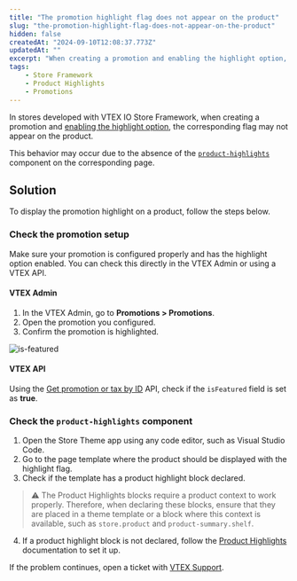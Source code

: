 ```yaml
---
title: "The promotion highlight flag does not appear on the product"
slug: "the-promotion-highlight-flag-does-not-appear-on-the-product"
hidden: false
createdAt: "2024-09-10T12:08:37.773Z"
updatedAt: ""
excerpt: "When creating a promotion and enabling the highlight option, the product does not display the highlight flag in the store."
tags:
    - Store Framework
    - Product Highlights
    - Promotions
---
```


In stores developed with VTEX IO Store Framework, when creating a promotion and [enabling the highlight option](https://help.vtex.com/en/tutorial/configurando-promocao-com-destaque-flag--tutorials_2295#configuring-the-promotion), the corresponding flag may not appear on the product.

This behavior may occur due to the absence of the [`product-highlights`](https://developers.vtex.com/docs/apps/vtex.product-highlights) component on the corresponding page.

## Solution

To display the promotion highlight on a product, follow the steps below.

### Check the promotion setup

Make sure your promotion is configured properly and has the highlight option enabled. You can check this directly in the VTEX Admin or using a VTEX API.

#### VTEX Admin

1. In the VTEX Admin, go to **Promotions > Promotions**.
2. Open the promotion you configured.
3. Confirm the promotion is highlighted.

![is-featured](https://cdn.jsdelivr.net/gh/vtexdocs/dev-portal-content@main/docs/troubleshooting/development/is-featured-en.png)

#### VTEX API

Using the [Get promotion or tax by ID](https://developers.vtex.com/docs/api-reference/promotions-and-taxes-api#get-/api/rnb/pvt/calculatorconfiguration/-idCalculatorConfiguration-) API, check if the `isFeatured` field is set as **true**.

### Check the `product-highlights` component

1. Open the Store Theme app using any code editor, such as Visual Studio Code.
2. Go to the page template where the product should be displayed with the highlight flag.
3. Check if the template has a product highlight block declared.

  >⚠ The Product Highlights blocks require a product context to work properly. Therefore, when declaring these blocks, ensure that they are placed in a theme template or a block where this context is available, such as `store.product` and `product-summary.shelf`.

4. If a product highlight block is not declared, follow the [Product Highlights](https://developers.vtex.com/docs/apps/vtex.product-highlights) documentation to set it up.

If the problem continues, open a ticket with [VTEX Support](https://help.vtex.com/en/support).
